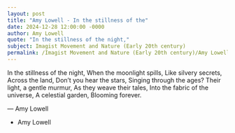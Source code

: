 ```yaml
---
layout: post
title: "Amy Lowell - In the stillness of the"
date: 2024-12-28 12:00:00 -0000
author: Amy Lowell
quote: "In the stillness of the night,"
subject: Imagist Movement and Nature (Early 20th century)
permalink: /Imagist Movement and Nature (Early 20th century)/Amy Lowell/Amy Lowell - In the stillness of the
---
```


In the stillness of the night,
When the moonlight spills,
Like silvery secrets,
Across the land,
Don’t you hear the stars,
Singing through the ages?
Their light, a gentle murmur,
As they weave their tales,
Into the fabric of the universe,
A celestial garden,
Blooming forever.

— Amy Lowell

- Amy Lowell
